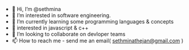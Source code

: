 - 👋 Hi, I’m @sethmina
- 👀 I’m interested in software engineering.
- 🌱 I’m currently learning some programming languages & concepts
- 🎯 interested in javascript & c++
- 💞️ I’m looking to collaborate on devloper teams
- 📫 How to reach me - send me an email( sethminathejan@gmail.com )

<!---
sethmina/sethmina is a ✨ special ✨ repository because its `README.md` (this file) appears on your GitHub profile.
You can click the Preview link to take a look at your changes.
--->
